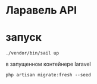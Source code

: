 # Ларавель API

# запуск 

    ./vendor/bin/sail up

в запущенном контейнере laravel

    php artisan migrate:fresh --seed
